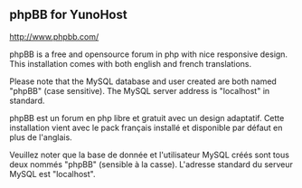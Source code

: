 phpBB for YunoHost
----------------------

http://www.phpbb.com/

phpBB is a free and opensource forum in php with nice responsive design.
This installation comes with both english and french translations.

Please note that the MySQL database and user created are both named "phpBB" (case sensitive). 
The MySQL server address is "localhost" in standard.

phpBB est un forum en php libre et gratuit avec un design adaptatif.
Cette installation vient avec le pack français installé et disponible par défaut en plus de l'anglais.

Veuillez noter que la base de donnée et l'utilisateur MySQL créés sont tous deux nommés "phpBB" (sensible à la casse). 
L'adresse standard du serveur MySQL est "localhost". 
